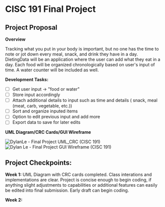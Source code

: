 # CISC 191 Final Project

## Project Proposal

**Overview**

Tracking what you put in your body is important, but no one has the time to note or jot down every meal, snack, and drink they have in a day. DietingData will be an application where the user can add what they eat in a day. Each food will be organized chronologically based on user's input of time. A water counter will be included as well.

**Development Tasks:**

- [ ] Get user input -> "food or water"
- [ ] Store input accordingly
- [ ] Attach additional details to input such as time and details ( snack, meal (meat, carb, vegetable, etc.))
- [ ] Sort and organize inputed items
- [ ] Option to edit previous input and add more
- [ ] Export data to save for later edits

**UML Diagram/CRC Cards/GUI Wireframe**

![DylanLe - Final Project UML_CRC (CISC 191)](https://github.com/ExoticButters15/Dieting-Data/assets/68560708/8fbc6f40-ba1d-40dc-aa81-87aebdc2cdab)
![Dylan Le - Final Project GUI Wireframe (CISC 191)](https://github.com/ExoticButters15/Dieting-Data/assets/68560708/3b74c497-ecf4-44b0-9527-0fa589d07a1a)

## Project Checkpoints:

**Week 1:**
UML Diagram with CRC cards completed. Class interations and implementations are clear. Project is concise enough to begin coding, if anything slight adjustments to capabilities or additional features can easily be edited into final submission. Early draft can begin coding.

**Week 2:**
